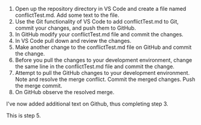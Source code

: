 1. Open up the repository directory in VS Code and create a file named conflictTest.md. Add some text to the file.
2. Use the Git functionality of VS Code to add conflictTest.md to Git, commit your changes, and push them to GitHub.
3. In GitHub modify your conflictTest.md file and commit the changes.
4. In VS Code pull down and review the changes.
5. Make another change to the conflictTest.md file on GitHub and commit the change.
6. Before you pull the changes to your development environment, change the same line in the conflictTest.md file and commit the change.
7. Attempt to pull the GitHub changes to your development environment. Note and resolve the merge conflict. Commit the merged changes. Push the merge commit.
8. On GitHub observe the resolved merge.


I've now added additional text on Github, thus completing step 3.

This is step 5.
